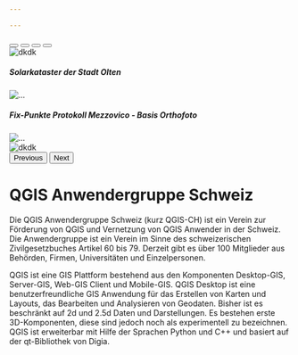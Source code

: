 ```yaml
---

---
```


<div class="row">
<div class="col-md-12">

<div id="carouselExampleIndicators" class="carousel slide">
  <div class="carousel-indicators">
    <button type="button" data-bs-target="#carouselExampleIndicators" data-bs-slide-to="0" class="active" aria-current="true" aria-label="Slide 1"></button>
    <button type="button" data-bs-target="#carouselExampleIndicators" data-bs-slide-to="1" aria-label="Slide 2"></button>
    <button type="button" data-bs-target="#carouselExampleIndicators" data-bs-slide-to="2" aria-label="Slide 3"></button>
    <button type="button" data-bs-target="#carouselExampleIndicators" data-bs-slide-to="3" aria-label="Slide 4"></button>
  </div>
  <div class="carousel-inner">
    <div class="carousel-item active">
      <img src="{% link /assets/main/image1.png %}" class="d-block w-100" alt="dkdk">
      <div class="carousel-caption d-none d-md-block">
        <h5>Solarkataster der Stadt Olten</h5>
      </div>
    </div>
    <div class="carousel-item">
      <img src="{% link /assets/main/image2.jpeg %}" class="d-block w-100" alt="...">
      <div class="carousel-caption d-none d-md-block">
        <h5>Fix-Punkte Protokoll Mezzovico - Basis Orthofoto</h5>
      </div>
    </div>
    <div class="carousel-item">
      <img src="{% link /assets/main/image3.png %}" class="d-block w-100" alt="...">
    </div>
    <div class="carousel-item">
      <img src="{% link /assets/main/image4.png %}" class="d-block w-100" alt="dkdk">
    </div>
  </div>
  <button class="carousel-control-prev" type="button" data-bs-target="#carouselExampleIndicators" data-bs-slide="prev">
    <span class="carousel-control-prev-icon" aria-hidden="true"></span>
    <span class="visually-hidden">Previous</span>
  </button>
  <button class="carousel-control-next" type="button" data-bs-target="#carouselExampleIndicators" data-bs-slide="next">
    <span class="carousel-control-next-icon" aria-hidden="true"></span>
    <span class="visually-hidden">Next</span>
  </button>
</div>

  </div>
</div>
<div class="row">
  <div class="col-md-12">
    <h1>QGIS Anwendergruppe Schweiz</h1>
  </div>
</div>
<div class="row">
  <div class="col-md-12">
    Die QGIS Anwendergruppe Schweiz (kurz QGIS-CH) ist ein Verein zur Förderung von QGIS und Vernetzung von QGIS Anwender in der Schweiz. Die Anwendergruppe ist ein Verein im Sinne des schweizerischen Zivilgesetzbuches Artikel 60 bis 79. Derzeit gibt es über 100 Mitglieder aus Behörden, Firmen, Universitäten und Einzelpersonen.
  </div>
</div>

QGIS ist eine GIS Plattform bestehend aus den Komponenten Desktop-GIS, Server-GIS, Web-GIS Client und Mobile-GIS. QGIS Desktop ist eine benutzerfreundliche GIS Anwendung für das Erstellen von Karten und Layouts, das Bearbeiten und Analysieren von Geodaten. Bisher ist es beschränkt auf 2d und 2.5d Daten und Darstellungen. Es bestehen erste 3D-Komponenten, diese sind jedoch noch als experimentell zu bezeichnen. QGIS ist erweiterbar mit Hilfe der Sprachen Python und C++ und basiert auf der qt-Bibliothek von Digia.

</div>
</div>


